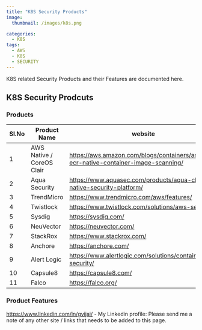 ```yaml
---
title: "K8S Security Products"
image: 
  thumbnail: /images/k8s.png 

categories:
  - K8S
tags:
  - AWS
  - K8S
  - SECURITY 
--- 
```

K8S related Security Products and their Features are documented here. 
## K8S Security Prodcuts 


### Products 


| Sl.No |  Product Name	     |           website |
|-------|--------|---------|
| 1 | AWS Native / CoreOS Clair	   |   <https://aws.amazon.com/blogs/containers/amazon-ecr-native-container-image-scanning/> |
| 2 | Aqua Security	|<https://www.aquasec.com/products/aqua-cloud-native-security-platform/> |
| 3 | TrendMicro	| <https://www.trendmicro.com/aws/features/> |
| 4 | Twistlock	| <https://www.twistlock.com/solutions/aws-security/> | 
| 5 | Sysdig	| <https://sysdig.com/> |
| 6 | NeuVector |	<https://neuvector.com/> |
| 7 | StackRox |	<https://www.stackrox.com/> |
| 8 | Anchore |	<https://anchore.com/> |
| 9 | Alert Logic |	<https://www.alertlogic.com/solutions/container-security/> |
| 10 | Capsule8 |	<https://capsule8.com/> |
| 11 | Falco |	<https://falco.org/> |

### Product Features 


<https://www.linkedin.com/in/gvijai/> - My Linkedin profile:
Please send me a note of any other site / links that needs to be added to this page. 


